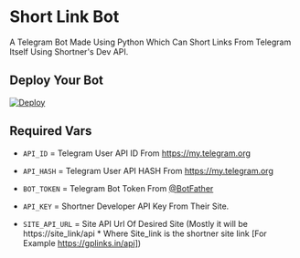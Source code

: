# Short Link Bot
A Telegram Bot Made Using Python Which Can Short Links From Telegram Itself Using Shortner's Dev API.

## Deploy Your Bot
[![Deploy](https://www.herokucdn.com/deploy/button.svg)](https://heroku.com/deploy?template=https://github.com/CyberBoyAyush/ShortLinkBot)

## Required Vars
- `API_ID` = Telegram User API ID From https://my.telegram.org

- `API_HASH` = Telegram User API HASH From https://my.telegram.org

- `BOT_TOKEN` = Telegram Bot Token From [@BotFather](https://telegram.me/Botfather)

- `API_KEY` = Shortner Developer API Key From Their Site.

- `SITE_API_URL` = Site API Url Of Desired Site (Mostly it will be https://site_link/api * Where Site_link is the shortner site link [For Example https://gplinks.in/api])

